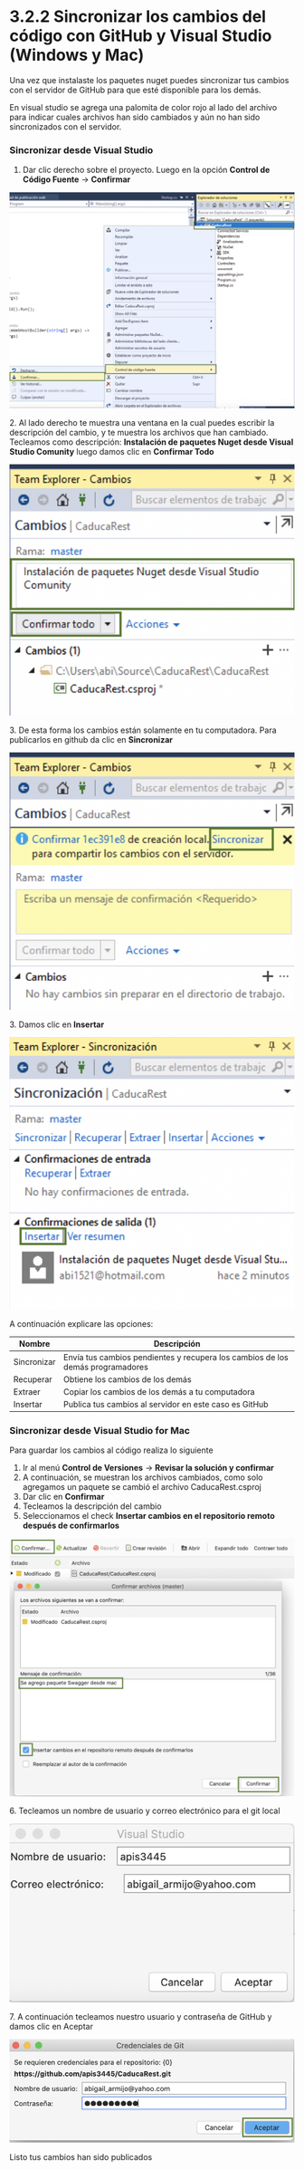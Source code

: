 # 3.2.2 Sincronizar los cambios del código con GitHub y Visual Studio (Windows y Mac)

Una vez que instalaste los paquetes nuget puedes sincronizar tus cambios con el servidor de GitHub para que esté disponible para los demás.

En visual studio se agrega una palomita de color rojo al lado del archivo para indicar cuales archivos han sido cambiados y aún no han sido sincronizados con el servidor.

### Sincronizar  desde Visual Studio

1. Dar clic derecho sobre el proyecto. Luego en la opción **Control de Código Fuente** -> **Confirmar**

![](<../../.gitbook/assets/image (16).png>)

2\. Al lado derecho te muestra una ventana en la cual puedes escribir la descripción del cambio, y te muestra los archivos que han cambiado. Tecleamos como descripción: **Instalación de paquetes Nuget desde Visual Studio Comunity** luego damos clic en **Confirmar Todo**&#x20;

![](<../../.gitbook/assets/image (15).png>)

3\. De esta forma los cambios están solamente en tu computadora. Para publicarlos en github da clic en **Sincronizar**

![](<../../.gitbook/assets/image (17).png>)

3\. Damos clic en **Insertar**

![](<../../.gitbook/assets/image (18).png>)

&#x20;A continuación explicare las opciones:

| Nombre      | Descripción                                                                    |
| ----------- | ------------------------------------------------------------------------------ |
| Sincronizar | Envía tus cambios pendientes y recupera los cambios de los demás programadores |
| Recuperar   | Obtiene los cambios de los demás                                               |
| Extraer     | Copiar los cambios de los demás a tu computadora                               |
| Insertar    | Publica tus cambios al servidor en este caso es GitHub                         |

### Sincronizar desde Visual Studio for Mac

Para guardar los cambios al código realiza lo siguiente

1. Ir al menú **Control de Versiones** -> **Revisar la solución y confirmar**
2. A continuación, se muestran los archivos cambiados, como solo agregamos un paquete se cambió el archivo CaducaRest.csproj
3. Dar clic en **Confirmar**
4. Tecleamos la descripción del cambio
5. Seleccionamos el check **Insertar cambios en el repositorio remoto después de confirmarlos**

![](<../../.gitbook/assets/image (20).png>)

6\. Tecleamos un nombre de usuario y correo electrónico para el git local

![](<../../.gitbook/assets/image (21).png>)

7\. A continuación tecleamos nuestro usuario y contraseña de GitHub y damos clic en Aceptar

![](<../../.gitbook/assets/image (22).png>)

Listo tus cambios han sido publicados
